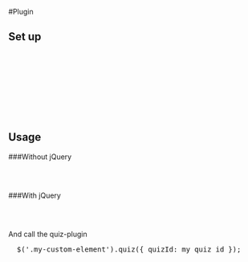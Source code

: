 #Plugin

## Set up
<pre>
  <!-- HEAD SECTION -->
  <script src="quiznator.js"></script>
  
  <!-- BOOTSTRAP FILES -->
  <script src="vendor/bootstrap/js/bootstrap.min.js"></script>
  <link rel="stylesheet" href="vendor/bootstrap/css/bootstrap.min.css"/>
</pre>

## Usage

###Without jQuery
<pre>
  <div class="quiz-container" data-quizId="{My quiz id}"></div>
</pre>

###With jQuery
<pre>
  <div class="my-custom-element"></div>
</pre>

And call the quiz-plugin

<pre>
  $('.my-custom-element').quiz({ quizId: my_quiz_id });
</pre>
